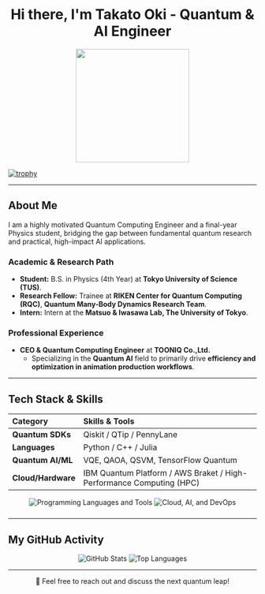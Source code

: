 <div align="center">
    <h1>Hi there, I'm Takato Oki - Quantum & AI Engineer</h1>
</div>

<p align="center">
  <img src="https://miro.medium.com/max/2048/1*OohqW5DGh9CQS4hLY5FXzA.png" height="230"/>
</p>

[![trophy](https://github-profile-trophy.vercel.app/?username=TakatoPhy)](https://github.com/TakatoPhy/github-profile-trophy)

---

## About Me

I am a highly motivated Quantum Computing Engineer and a final-year Physics student, bridging the gap between fundamental quantum research and practical, high-impact AI applications.

### Academic & Research Path

- **Student:** B.S. in Physics (4th Year) at **Tokyo University of Science (TUS)**.
- **Research Fellow:** Trainee at **RIKEN Center for Quantum Computing (RQC)**, **Quantum Many-Body Dynamics Research Team**.
- **Intern:**  Intern at the **Matsuo & Iwasawa Lab, The University of Tokyo**.

### Professional Experience

- **CEO & Quantum Computing Engineer** at **TOONIQ Co.,Ltd.**
    - Specializing in the **Quantum AI** field to primarily drive **efficiency and optimization in animation production workflows**.

---

## Tech Stack & Skills

| Category | Skills & Tools |
| :--- | :--- |
| **Quantum SDKs** | Qiskit / QTip / PennyLane|
| **Languages** | Python / C++ / Julia |
| **Quantum AI/ML** | VQE, QAOA, QSVM, TensorFlow Quantum |
| **Cloud/Hardware** | IBM Quantum Platform / AWS Braket / High-Performance Computing (HPC) |

<p align="center">
<img src="https://skillicons.dev/icons?i=python,cpp,julia,react,html,css,php,latex" alt="Programming Languages and Tools" style="margin-bottom: 10px;"/>
<img src="https://skillicons.dev/icons?i=aws,azure,googlecloud,tensorflow,github,docker" alt="Cloud, AI, and DevOps" style="margin-bottom: 10px;"/>
</p>
</p>

---


## My GitHub Activity

<div align="center">
    <img src="https://github-readme-stats.vercel.app/api?username=TakatoPhy&show_icons=true&theme=gotham&rank_icon=github&hide_border=true" alt="GitHub Stats" />
    <img src="https://github-readme-stats.vercel.app/api/top-langs/?username=TakatoPhy&layout=compact&theme=gotham&hide_border=true" alt="Top Languages" />
</div>

---

<div align="center">
    <p>💬 Feel free to reach out and discuss the next quantum leap!</p>
</div>

